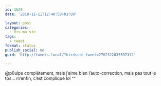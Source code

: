 ```yaml
---
id: 1629
date: '2010-11-11T12:40:58+01:00'

layout: post
categories:
  - Vis ma vie
tags:
  - tweet
format: status
publish_social: no
guid: 'http://tweets.local/?birdsite_tweet=2702322035597312'

---
```


@p0ulpe complètement, mais j’aime bien l’auto-correction, mais pas tout le tps… m’enfin, c’est compliqué lol ^^